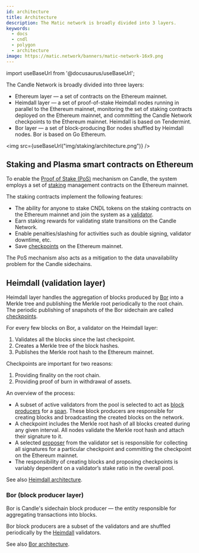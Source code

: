 ```yaml
---
id: architecture
title: Architecture
description: The Matic network is broadly divided into 3 layers.
keywords:
  - docs
  - cndl
  - polygon
  - architecture
image: https://matic.network/banners/matic-network-16x9.png
---
```

import useBaseUrl from '@docusaurus/useBaseUrl';

The Candle Network is broadly divided into three layers:

* Ethereum layer — a set of contracts on the Ethereum mainnet.
* Heimdall layer — a set of proof-of-stake Heimdall nodes running in parallel to the Ethereum mainnet, monitoring the set of staking contracts deployed on the Ethereum mainnet, and committing the Candle Network checkpoints to the Ethereum mainnet. Heimdall is based on Tendermint.
* Bor layer — a set of block-producing Bor nodes shuffled by Heimdall nodes. Bor is based on Go Ethereum.

<img src={useBaseUrl("img/staking/architecture.png")} />

## Staking and Plasma smart contracts on Ethereum

To enable the [Proof of Stake (PoS)](docs/home/candle-basics/what-is-proof-of-stake) mechanism on Candle, the system employs a set of [staking](/docs/validate/glossary#staking) management contracts on the Ethereum mainnet.

The staking contracts implement the following features:

* The ability for anyone to stake CNDL tokens on the staking contracts on the Ethereum mainnet and join the system as a [validator](/docs/validate/glossary#validator).
* Earn staking rewards for validating state transitions on the Candle Network.
* Enable penalties/slashing for activities such as double signing, validator downtime, etc.
* Save [checkpoints](/docs/validate/glossary#checkpoint-transaction) on the Ethereum mainnet.

The PoS mechanism also acts as a mitigation to the data unavailability problem for the Candle sidechains.

## Heimdall (validation layer)

Heimdall layer handles the aggregation of blocks produced by [Bor](/docs/validate/glossary#bor) into a Merkle tree and publishing the Merkle root periodically to the root chain. The periodic publishing of snapshots of the Bor sidechain are called [checkpoints](/docs/validate/glossary#checkpoint-transaction).

For every few blocks on Bor, a validator on the Heimdall layer:

1. Validates all the blocks since the last checkpoint.
2. Creates a Merkle tree of the block hashes.
3. Publishes the Merkle root hash to the Ethereum mainnet.

Checkpoints are important for two reasons:

1. Providing finality on the root chain.
2. Providing proof of burn in withdrawal of assets.

An overview of the process:

* A subset of active validators from the pool is selected to act as [block producers](/docs/validate/glossary#block-producer) for a [span](/docs/validate/glossary#span). These block producers are responsible for creating blocks and broadcasting the created blocks on the network.
* A checkpoint includes the Merkle root hash of all blocks created during any given interval. All nodes validate the Merkle root hash and attach their signature to it.
* A selected [proposer](/docs/validate/glossary#proposer) from the validator set is responsible for collecting all signatures for a particular checkpoint and committing the checkpoint on the Ethereum mainnet.
* The responsibility of creating blocks and proposing checkpoints is variably dependent on a validator’s stake ratio in the overall pool.

See also [Heimdall architecture](/docs/contribute/heimdall/overview).

### Bor (block producer layer)

Bor is Candle's sidechain block producer — the entity responsible for aggregating transactions into blocks.

Bor block producers are a subset of the validators and are shuffled periodically by the [Heimdall](/docs/validate/glossary#heimdall) validators.

See also [Bor architecture](/docs/contribute/bor/overview).
